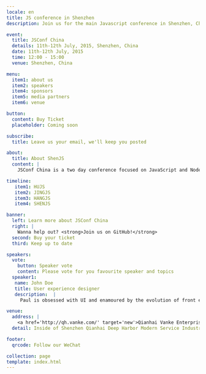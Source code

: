 ```yaml
---
locale: en
title: JS conference in Shenzhen
description: Join us for the main Javascript conference in Shenzhen, China this summer.

event:
  title: JSConf China
  details: 11th-12th July, 2015, Shenzhen, China
  date: 11th-12th July, 2015
  time: 12:00 - 15:00
  venue: Shenzhen, China

menu:
  item1: about us
  item2: speakers
  item4: sponsors
  item5: media partners
  item6: venue

button:
  content: Buy Ticket
  placeholder: Coming soon

subscribe:
  title: Leave us your email, we'll keep you posted

about:
  title: About ShenJS
  content: |
    JSConf China is a two day conference focused on JavaScript and Node.js technologies. This developer driven event brings together notable figures from both the Chinese and international JavaScript communities to share their knowledge and passion for JavaScript. After Shanghai, Beijing and Hangzhou, JSConf China is going to Shenzhen from July 11-12 in 2015.

timeline:
   item1: HUJS
   item2: JINGJS
   item3: HANGJS
   item4: SHENJS

banner:
  left: Learn more about JSConf China
  right: | 
    Wanna help out? <strong>Join us on GitHub!</strong>
  second: Buy your ticket
  third: Keep up to date

speakers:
  vote:
    button: Speaker vote
    content: Please vote for you favourite speaker and topics
  speaker1:
   name: John Doe
   title: User experience designer
   description:  |
     Paul is obsessed with UI and enamoured by the evolution of front end development. If left unattended, he'll beautiful mind that code all over your windows. In his spare time, Paul can be found performing in musicals, folding origami dinosaurs, drawing comic books or singing karaoke.

venue:
  address: | 
    <a href='http://qh.vanke.com/' target='new'>Qianhai Vanke Enterprise Dream Park (Special Zone Mansion)</a>
  detail: Inside of Shenzhen Qianhai Deep Harbor Modern Service Industry Hezuoqu, Yuexing 2nd Road, Shenzhen

footer:
  qrcode: Follow our WeChat

collection: page
template: index.html
---
```

